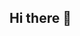 ## Hi there 👋

<!--
**muhsinbinabdulaziz/muhsinbinabdulaziz** is a ✨ _special_ ✨ repository because its `README.md` (this file) appears on your GitHub profile.

Here are some ideas to get you started:

- 🔭 I’m currently working on bulding python projects
- 🌱 I’m currently learning Bsc Computer Science
- 👯 I’m looking to collaborate on open-source Python projects, beginner-friendly repositories, and student-led tech initiatives.  
- 🤔 I’m looking for help with learning more about contributing to open-source projects
- 💬 Ask me about Python, Git/GitHub basics, or how to start programming as a beginner
- 📫 How to reach me: muhsinbinabdulaziz@gmail.com
- 😄 Pronouns: he/him
-->
